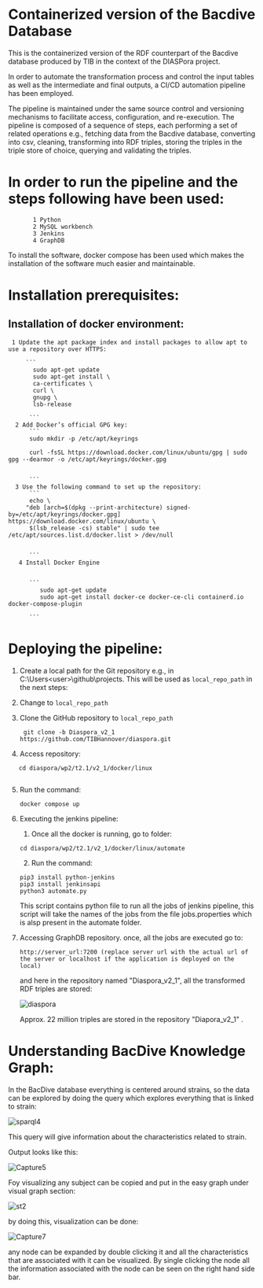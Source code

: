 # Containerized version of the Bacdive Database

This is the containerized version of the RDF counterpart of the Bacdive database produced by TIB in the context of the DIASPora project.

In order to automate the transformation process and control the input tables as well as the intermediate and final outputs, a CI/CD automation pipeline has been employed.

The pipeline is maintained under the same source control and versioning mechanisms to facilitate access, configuration, and re-execution. 
The pipeline is composed of a sequence of steps, each performing a set of related operations e.g., fetching data from the Bacdive database, converting into csv, cleaning, transforming into RDF triples, storing the triples in the triple store of choice, querying and validating the triples. 

# In order to run the pipeline and the steps following have been used:
           1 Python
           2 MySQL workbench
           3 Jenkins 
           4 GraphDB 
  To install the software, docker compose has been used which makes the installation of the software much easier and maintainable. 

# Installation prerequisites:

  ## Installation of docker environment:
     1 Update the apt package index and install packages to allow apt to use a repository over HTTPS:
     
         ```
           sudo apt-get update
           sudo apt-get install \
           ca-certificates \
           curl \
           gnupg \
           lsb-release
          
          ```
      2 Add Docker’s official GPG key:
          ```
          sudo mkdir -p /etc/apt/keyrings
          
          curl -fsSL https://download.docker.com/linux/ubuntu/gpg | sudo gpg --dearmor -o /etc/apt/keyrings/docker.gpg
       
          
          ```
      3 Use the following command to set up the repository:
          ```
          echo \
         "deb [arch=$(dpkg --print-architecture) signed-by=/etc/apt/keyrings/docker.gpg] https://download.docker.com/linux/ubuntu \
          $(lsb_release -cs) stable" | sudo tee /etc/apt/sources.list.d/docker.list > /dev/null
       
          
          ```
       4 Install Docker Engine
       
       
          ```
             sudo apt-get update
             sudo apt-get install docker-ce docker-ce-cli containerd.io docker-compose-plugin
       
          ```
     
 # Deploying the pipeline:
 
 1. Create a local path for the Git repository e.g., in C:\Users\<user>\github\projects. This will be used as `local_repo_path` in the next steps:

 2. Change to `local_repo_path` 

 3. Clone the GitHub repository to `local_repo_path` 
    ```
     git clone -b Diaspora_v2_1 https://github.com/TIBHannover/diaspora.git
    ```

 4. Access repository:

  ```
     cd diaspora/wp2/t2.1/v2_1/docker/linux
     
  ```
 5. Run the command:
     ```
     docker compose up
     
     ```
 6. Executing the jenkins pipeline:
    1. Once all the docker is running, go to folder:
    
     ```
     cd diaspora/wp2/t2.1/v2_1/docker/linux/automate
     
     ```
     2. Run the command:

     ```
     pip3 install python-jenkins
     pip3 install jenkinsapi
     python3 automate.py
     
     ```
     This script contains python file to run all the jobs of jenkins pipeline, this script will take the names of the jobs from the file jobs.properties
     which is alsp present in the automate folder.
  
  7. Accessing GraphDB repository.
     once, all the jobs are executed go to: 
      ```
      http://server_url:7200 (replace server url with the actual url of the server or localhost if the application is deployed on the local)
      ```
      and here in the repository named "Diaspora_v2_1", all the transformed RDF triples are stored:

     ![diaspora](https://github.com/TIBHannover/diaspora/assets/55106484/0f599536-a563-4c8a-8881-c2e553e45bf6)

     Approx. 22 million triples are stored in the repository "Diapora_v2_1" .
     
 
 # Understanding BacDive Knowledge Graph:


   In the BacDive database everything is centered around strains, so the data can be explored by doing the query which explores everything that is linked to strain:

   ![sparql4](https://github.com/TIBHannover/diaspora/assets/55106484/90c30728-b793-4002-b2fd-547c64ad9b34)

   This query will give information about the characteristics related to strain.

   Output looks like this:
   
   ![Capture5](https://github.com/TIBHannover/diaspora/assets/55106484/c1408d80-6638-49d8-a92f-6606c7bece5e)

   Foy visualizing any subject can be copied and put in the easy graph under visual graph section:

   ![st2](https://github.com/TIBHannover/diaspora/assets/55106484/7c880695-dbed-4c96-80ae-0b839695d2cc)

   by doing this, visualization can be done:

   
  ![Capture7](https://github.com/TIBHannover/diaspora/assets/55106484/db8296b5-6027-4748-ab95-1b941aafea50)


  any node can be expanded by double clicking it and all the characteristics that are associated with it can be visualized. 
  By single clicking the node all the information 
  associated with the node can be seen on the right hand side bar.
